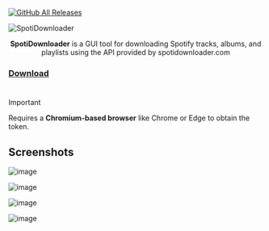 [![GitHub All Releases](https://img.shields.io/github/downloads/afkarxyz/SpotifyDown-GUI/total?style=for-the-badge)](https://github.com/afkarxyz/SpotifyDown-GUI/releases)

![SpotiDownloader](https://github.com/user-attachments/assets/351a0205-8ffa-428c-9d6b-8755078eb69f)

<div align="center">
<b>SpotiDownloader</b> is a GUI tool for downloading Spotify tracks, albums, and playlists using the API provided by spotidownloader.com
</div>

### [Download](https://github.com/afkarxyz/SpotiDownloader/releases/download/v5.3/SpotiDownloader.exe)

#

> [!Important]
Requires a **Chromium-based browser** like Chrome or Edge to obtain the token.

## Screenshots

![image](https://github.com/user-attachments/assets/c729be01-5fec-4bfb-83fc-0f92d4bfb893)

![image](https://github.com/user-attachments/assets/cfa0c800-009b-47ac-89db-5eb8ef48f09a)

![image](https://github.com/user-attachments/assets/98a36d7b-5a13-49f2-8a7c-c2143d85269c)

![image](https://github.com/user-attachments/assets/b7c8e77d-c442-4d23-aded-94e658b702aa)
